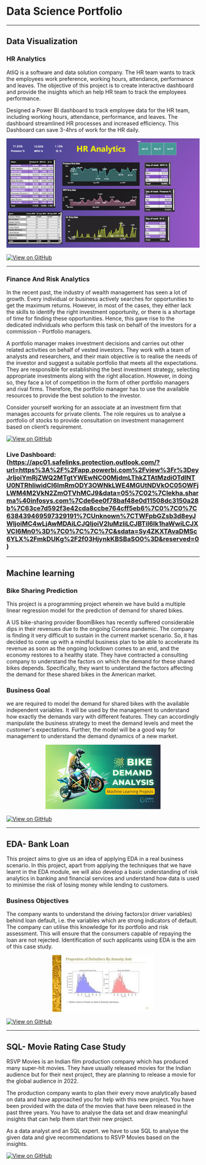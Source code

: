 # Data Science Portfolio
---
## Data Visualization 

### HR Analytics
AtliQ is a software and data solution company. The HR team wants to track the employees work preference, working hours, attendance, performance and leaves. The objective of this project is to create interactive dashboard and provide the insights which an help HR team to track the employees performance.

Designed a Power BI dashboard to track employee data for the HR team, including working hours, attendance, performance, and leaves. The dashboard streamlined HR processes and increased efficiency. This Dashboard can save 3-4hrs of work for the HR daily.

<center><img src="assets/img/HR.png"/></center>

[![View on GitHub](https://img.shields.io/badge/GitHub-View_on_GitHub-blue?logo=GitHub)](https://apc01.safelinks.protection.outlook.com/?url=https%3A%2F%2Fapp.powerbi.com%2Fview%3Fr%3DeyJrIjoiZTM3N2NjZTUtNTVlMC00ZjY1LWE5ODgtY2IzNzhjNmU0Zjc0IiwidCI6ImRmODY3OWNkLWE4MGUtNDVkOC05OWFjLWM4M2VkN2ZmOTVhMCJ9&data=05%7C02%7Clekha.sharma%40infosys.com%7C0e1f3a499ffc49acd9cf08dc316b2130%7C63ce7d592f3e42cda8ccbe764cff5eb6%7C0%7C0%7C638439583395714164%7CUnknown%7CTWFpbGZsb3d8eyJWIjoiMC4wLjAwMDAiLCJQIjoiV2luMzIiLCJBTiI6Ik1haWwiLCJXVCI6Mn0%3D%7C0%7C%7C%7C&sdata=YhMdyJw1%2Bj7ToQkKpAYjiS0UlJR9YQr5aXAtbtgz66Y%3D&reserved=0)

---

### Finance And Risk Analytics

In the recent past, the industry of wealth management has seen a lot of growth. Every individual or business actively searches for opportunities to get the maximum returns. However, in most of the cases, they either lack the skills to identify the right investment opportunity, or there is a shortage of time for finding these opportunities. Hence, this gave rise to the dedicated individuals who perform this task on behalf of the investors for a commission - Portfolio managers.

A portfolio manager makes investment decisions and carries out other related activities on behalf of vested investors. They work with a team of analysts and researchers, and their main objective is to realise the needs of the investor and suggest a suitable portfolio that meets all the expectations. They are responsible for establishing the best investment strategy, selecting appropriate investments along with the right allocation. However, in doing so, they face a lot of competition in the form of other portfolio managers and rival firms. Therefore, the portfolio manager has to use the available resources to provide the best solution to the investor.

Consider yourself working for an associate at an investment firm that manages accounts for private clients. The role requires us to analyse a portfolio of stocks to provide consultation on investment management based on client’s requirement. 

[![View on GitHub](https://img.shields.io/badge/GitHub-View_on_GitHub-blue?logo=GitHub)](https://github.com/lekhasharma1106/Finance-and-risk-analytics)

### Live Dashboard: (https://apc01.safelinks.protection.outlook.com/?url=https%3A%2F%2Fapp.powerbi.com%2Fview%3Fr%3DeyJrIjoiYmRjZWQ2MTgtYWEwNC00MjdmLThkZTAtMzdiOTdlNTU0NTRhIiwidCI6ImRmODY3OWNkLWE4MGUtNDVkOC05OWFjLWM4M2VkN2ZmOTVhMCJ9&data=05%7C02%7Clekha.sharma%40infosys.com%7Cde6ee0f78baf48e0d11508dc3150a28b%7C63ce7d592f3e42cda8ccbe764cff5eb6%7C0%7C0%7C638439469597329191%7CUnknown%7CTWFpbGZsb3d8eyJWIjoiMC4wLjAwMDAiLCJQIjoiV2luMzIiLCJBTiI6Ik1haWwiLCJXVCI6Mn0%3D%7C0%7C%7C%7C&sdata=Sy4ZKXTAvaDMSc6YLX%2FmkDUKg%2F2f03HjynkKBSBaSO0%3D&reserved=0)

---

## Machine learning

### Bike Sharing Prediction 

This project is a programming project wherein we have build a multiple linear regression model for the prediction of demand for shared bikes.

A US bike-sharing provider BoomBikes has recently suffered considerable dips in their revenues due to the ongoing Corona pandemic. The company is finding it very difficult to sustain in the current market scenario. So, it has decided to come up with a mindful business plan to be able to accelerate its revenue as soon as the ongoing lockdown comes to an end, and the economy restores to a healthy state. They have contracted a consulting company to understand the factors on which the demand for these shared bikes depends. Specifically, they want to understand the factors affecting the demand for these shared bikes in the American market.
### Business Goal
we are required to model the demand for shared bikes with the available independent variables. It will be used by the management to understand how exactly the demands vary with different features. They can accordingly manipulate the business strategy to meet the demand levels and meet the customer's expectations. Further, the model will be a good way for management to understand the demand dynamics of a new market. 

<center><img src="assets/img/bike sharing.jpg"/></center>

[![View on GitHub](https://img.shields.io/badge/GitHub-View_on_GitHub-blue?logo=GitHub)](https://github.com/lekhasharma1106/Bike-sharing-prediction)

---
## EDA- Bank Loan

This project aims to give us an idea of applying EDA in a real business scenario. In this project, apart from applying the techniques that we have learnt in the EDA module, we will also develop a basic understanding of risk analytics in banking and financial services and understand how data is used to minimise the risk of losing money while lending to customers.

### Business Objectives

The company wants to understand the driving factors(or driver variables) behind loan default, i.e. the variables which are strong indicators of default. The company can utilise this knowledge for its portfolio and risk assessment. This will ensure that the consumers capable of repaying the loan are not rejected. Identification of such applicants using EDA is the aim of this case study.

<center><img src="assets/img/eda.jpg"/></center>

[![View on GitHub](https://img.shields.io/badge/GitHub-View_on_GitHub-blue?logo=GitHub)](https://github.com/lekhasharma1106/EDA-Bank-loan)

---
## SQL- Movie Rating Case Study

RSVP Movies is an Indian film production company which has produced many super-hit movies. They have usually released movies for the Indian audience but for their next project, they are planning to release a movie for the global audience in 2022.

The production company wants to plan their every move analytically based on data and have approached you for help with this new project. You have been provided with the data of the movies that have been released in the past three years. You have to analyse the data set and draw meaningful insights that can help them start their new project. 

As a data analyst and an SQL expert. we have to use SQL to analyse the given data and give recommendations to RSVP Movies based on the insights.

[![View on GitHub](https://img.shields.io/badge/GitHub-View_on_GitHub-blue?logo=GitHub)](https://github.com/lekhasharma1106/Movie_rating_case_study)



